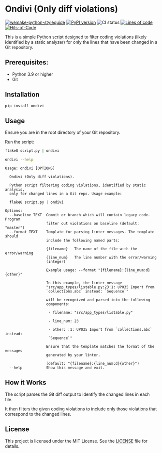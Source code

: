 # Ondivi (Only diff violations)

[![wemake-python-styleguide](https://img.shields.io/badge/style-wemake-000000.svg)](https://github.com/wemake-services/wemake-python-styleguide)
[![PyPI version](https://badge.fury.io/py/ondivi.svg)](https://badge.fury.io/py/ondivi)
![CI status](https://github.com/blablatdinov/ondivi/actions/workflows/pr-check.yml/badge.svg?branch=master)
[![Lines of code](https://tokei.rs/b1/github/blablatdinov/ondivi)](https://github.com/XAMPPRocky/tokei_rs)
[![Hits-of-Code](https://hitsofcode.com/github/blablatdinov/ondivi)](https://hitsofcode.com/github/blablatdinov/quranbot-aiogram/view)

This is a simple Python script designed to filter coding violations (likely identified by a static analyzer) for only the lines that have been changed in a Git repository.

## Prerequisites:

- Python 3.9 or higher
- Git

## Installation

```bash
pip install ondivi
```

## Usage

Ensure you are in the root directory of your Git repository.

Run the script:

```bash
flake8 script.py | ondivi
```

```bash
ondivi --help
```

```
Usage: ondivi [OPTIONS]

  Ondivi (Only diff violations).

  Python script filtering coding violations, identified by static analysis,
  only for changed lines in a Git repo. Usage example:

  flake8 script.py | ondivi

Options:
  --baseline TEXT  Commit or branch which will contain legacy code. Program
                   filter out violations on baseline (default: "master")
  --format TEXT    Template for parsing linter messages. The template should
                   include the following named parts:

                   {filename}   The name of the file with the error/warning
                   {line_num}   The line number with the error/warning
                   (integer)

                   Example usage: --format "{filename}:{line_num:d}{other}"

                   In this example, the linter message
                   "src/app_types/listable.py:23:1: UP035 Import from
                   `collections.abc` instead: `Sequence`"

                   will be recognized and parsed into the following
                   components:

                    - filename: "src/app_types/listable.py"

                    - line_num: 23

                    - other: :1: UP035 Import from `collections.abc` instead:
                    `Sequence`"

                   Ensure that the template matches the format of the messages
                   generated by your linter.

                   (default: "{filename}:{line_num:d}{other}")
  --help           Show this message and exit.
```

## How it Works

The script parses the Git diff output to identify the changed lines in each file.

It then filters the given coding violations to include only those violations that correspond to the changed lines.

## License

This project is licensed under the MIT License. See the [LICENSE](./LICENSE) file for details.
